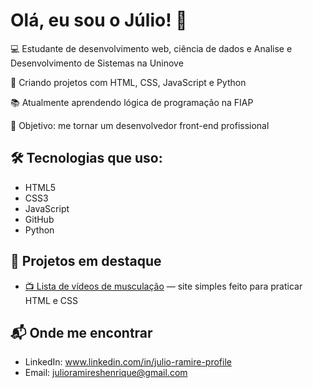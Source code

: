 # Olá, eu sou o Júlio! 👋

💻 Estudante de desenvolvimento web, ciência de dados e Analise e Desenvolvimento de Sistemas na Uninove

🚀 Criando projetos com HTML, CSS, JavaScript e Python 

📚 Atualmente aprendendo lógica de programação na FIAP

🎯 Objetivo: me tornar um desenvolvedor front-end profissional

## 🛠️ Tecnologias que uso:

- HTML5
- CSS3
- JavaScript
- GitHub
- Python

## 🧪 Projetos em destaque

- [📺 Lista de vídeos de musculação](https://julio-ramires.github.io/Muscle-Max/) — site simples feito para praticar HTML e CSS

## 📬 Onde me encontrar

- LinkedIn: www.linkedin.com/in/julio-ramire-profile
- Email: julioramireshenrique@gmail.com

<!--
**julio-ramires/julio-ramires** is a ✨ _special_ ✨ repository because its `README.md` (this file) appears on your GitHub profile.

Here are some ideas to get you started:

- 🔭 I’m currently working on ...
- 🌱 I’m currently learning ...
- 👯 I’m looking to collaborate on ...
- 🤔 I’m looking for help with ...
- 💬 Ask me about ...
- 📫 How to reach me: ...
- 😄 Pronouns: ...
- ⚡ Fun fact: ...
-->
